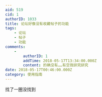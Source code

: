 ```yaml
---
aid: 519
cid: 1
authorID: 1033
title: 论坛好像没有收藏帖子的功能
tags:
    - 论坛
    - 帖子
    - 功能
comments:
    -
        authorID: 1
        addTime: 2018-05-17T13:34:00.000Z
        content: 的确没有……有空我研究研究
date: 2018-05-17T00:46:00.000Z
category: 使用指南
---
```


找了一圈没找到
